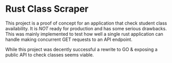 # Rust Class Scraper
This project is a proof of concept for an application that check 
student class availability. It is *NOT* ready for production
and has some serious drawbacks. This was mainly implemented to test
how well a single rust application can handle making concurrent
GET requests to an API endpoint.  
  
While this project was decently successful a rewrite to GO &
exposing a public API to check classes seems viable.
